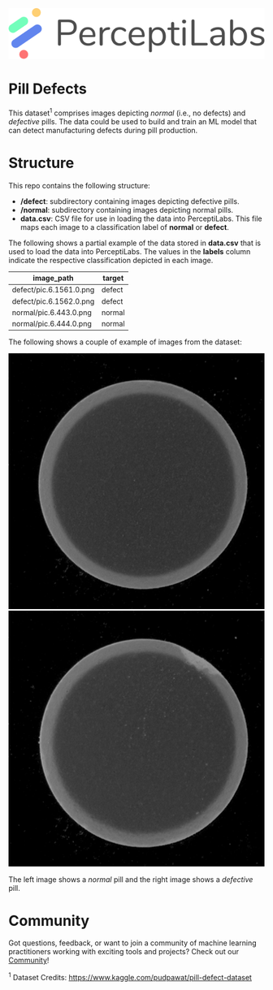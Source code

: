 <p align="center">
  <a href="https://www.perceptilabs.com">
  <img src="./pl_logo.png">
  </a>
</p>

# Pill Defects

This dataset<sup>1</sup> comprises images depicting *normal* (i.e., no defects) and *defective* pills. The data could be used to build and train an ML model that can detect manufacturing defects during pill production.

# Structure

This repo contains the following structure:

- **/defect**: subdirectory containing images depicting defective pills.
- **/normal**: subdirectory containing images depicting normal pills.
- **data.csv**: CSV file for use in loading the data into PerceptiLabs. This file maps each image to a classification label of **normal** or **defect**.

The following shows a partial example of the data stored in **data.csv** that is used to load the data into PerceptiLabs. The values in the **labels** column indicate the respective classification depicted in each image.

| **image_path** | **target** |
|------------|--------------|
| defect/pic.6.1561.0.png | defect |
| defect/pic.6.1562.0.png | defect |
| normal/pic.6.443.0.png | normal |
| normal/pic.6.444.0.png | normal |

The following shows a couple of example of images from the dataset:

<p align="center">
  <img src="./normal/pic.6.443.0.png"><img src="./defect/pic.6.594.0.png">
</p>

The left image shows a *normal* pill and the right image shows a *defective* pill.

# Community

Got questions, feedback, or want to join a community of machine learning practitioners working with exciting tools and projects? Check out our [Community](https://forum.perceptilabs.com/)!

<sup>1</sup> Dataset Credits: https://www.kaggle.com/pudpawat/pill-defect-dataset
